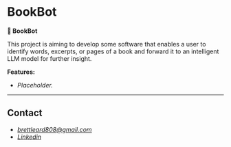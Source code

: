 # BookBot
**🤖 BookBot**

This project is aiming to develop some software that enables a user to identify words, excerpts, or pages of a book and forward it to an intelligent LLM model for further insight.  

**Features:**

* *Placeholder.*
* **

## Contact
* *brettleard808@gmail.com*
* *[Linkedin](https://www.linkedin.com/in/brettmatthewleard?lipi=urn%3Ali%3Apage%3Ad_flagship3_profile_view_base_contact_details%3BQsJE40nKS%2FCxLk3T2bREaQ%3D%3D)*

